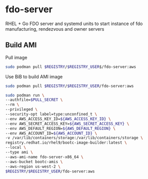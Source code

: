 # fdo-server
RHEL + Go FDO server and systemd units to start instance of fdo manufacturing, rendezvous and owner servers


## Build AMI 
Pull image 

```sh
sudo podman pull $REGISTRY/$REGISTRY_USER$/fdo-server:aws
```

Use BiB to build AMI image

```sh
sudo podman pull $REGISTRY/$REGISTRY_USER/fdo-server:aws

sudo podman run \
--authfile=$PULL_SECRET \
--rm \
--privileged \
--security-opt label=type:unconfined_t \
--env AWS_ACCESS_KEY_ID=${AWS_ACCESS_KEY_ID} \
--env AWS_SECRET_ACCESS_KEY=${AWS_SECRET_ACCESS_KEY} \
--env AWS_DEFAULT_REGION=${AWS_DEFAULT_REGION} \
--env AWS_ACCOUNT_ID=${AWS_ACCOUNT_ID} \
-v /var/lib/containers/storage:/var/lib/containers/storage \
registry.redhat.io/rhel9/bootc-image-builder:latest \
--local \
--type ami \
--aws-ami-name fdo-server-x86_64 \
--aws-bucket bootc-amis \
--aws-region us-west-2 \
$REGISTRY/$REGISTRY_USER/fdo-server:aws
```